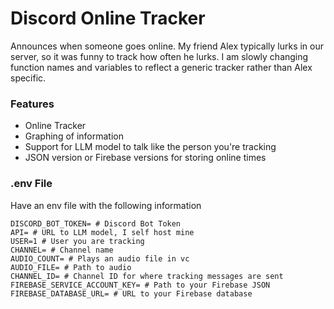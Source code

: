 # Discord Online Tracker
Announces when someone goes online. My friend Alex typically lurks in our server, so it was funny to track how often he lurks. I am slowly changing function names and variables to reflect a generic tracker rather than Alex specific.

### Features
- Online Tracker
- Graphing of information
- Support for LLM model to talk like the person you're tracking
- JSON version or Firebase versions for storing online times

### .env File
Have an env file with the following information
```
DISCORD_BOT_TOKEN= # Discord Bot Token
API= # URL to LLM model, I self host mine
USER=1 # User you are tracking
CHANNEL= # Channel name 
AUDIO_COUNT= # Plays an audio file in vc
AUDIO_FILE= # Path to audio
CHANNEL_ID= # Channel ID for where tracking messages are sent
FIREBASE_SERVICE_ACCOUNT_KEY= # Path to your Firebase JSON
FIREBASE_DATABASE_URL= # URL to your Firebase database
```
